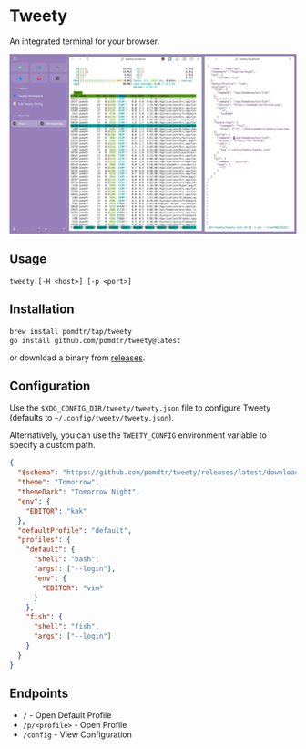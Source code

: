 # Tweety

An integrated terminal for your browser.

![Tweety](./media/screenshot.jpg)

## Usage

```
tweety [-H <host>] [-p <port>]
```

## Installation

```
brew install pomdtr/tap/tweety
go install github.com/pomdtr/tweety@latest
```

or download a binary from [releases](https://github.com/pomdtr/tweety/releases).

## Configuration

Use the `$XDG_CONFIG_DIR/tweety/tweety.json` file to configure Tweety (defaults
to `~/.config/tweety/tweety.json`).

Alternatively, you can use the `TWEETY_CONFIG` environment variable to specify a
custom path.

```json
{
  "$schema": "https://github.com/pomdtr/tweety/releases/latest/download/config.schema.json",
  "theme": "Tomorrow",
  "themeDark": "Tomorrow Night",
  "env": {
    "EDITOR": "kak"
  },
  "defaultProfile": "default",
  "profiles": {
    "default": {
      "shell": "bash",
      "args": ["--login"],
      "env": {
        "EDITOR": "vim"
      }
    },
    "fish": {
      "shell": "fish",
      "args": ["--login"]
    }
  }
}
```

## Endpoints

- `/` - Open Default Profile
- `/p/<profile>` - Open Profile
- `/config` - View Configuration
